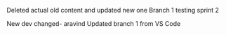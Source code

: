 Deleted actual old content and updated new one
Branch 1 testing sprint 2

New dev changed- aravind
Updated branch 1 from VS Code
